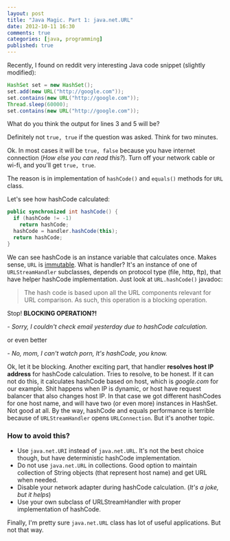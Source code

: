 ```yaml
---
layout: post
title: "Java Magic. Part 1: java.net.URL"
date: 2012-10-11 16:30
comments: true
categories: [java, programming]
published: true
---
```


Recently, I found on reddit very interesting Java code snippet (slightly modified):


```java
HashSet set = new HashSet();
set.add(new URL("http://google.com"));
set.contains(new URL("http://google.com"));
Thread.sleep(60000);
set.contains(new URL("http://google.com"));
```

What do you think the output for lines 3 and 5 will be?

<!-- more -->

Definitely not `true, true` if the question was asked. Think for two minutes.

Ok. In most cases it will be `true, false` because you have internet connection (*How else you can read this?*).
Turn off your network cable or wi-fi, and you'll get `true, true`.

The reason is in implementation of `hashCode()` and `equals()` methods for `URL` class.

Let's see how hashCode calculated:

```java
public synchronized int hashCode() {
  if (hashCode != -1)
    return hashCode;
  hashCode = handler.hashCode(this);
  return hashCode;
}
```

We can see hashCode is an instance variable that calculates once. Makes sense, `URL` is [immutable](http://en.wikipedia.org/wiki/Immutable_object).
What is handler? It's an instance of one of `URLStreamHandler` subclasses, depends on protocol type (file, http, ftp), that have helper hashCode implementation.
Just look at `URL.hashCode()` javadoc:

> The hash code is based upon all the URL components relevant for URL comparison. As such, this operation is a blocking operation.

Stop! **BLOCKING OPERATION?!**

*- Sorry, I couldn't check email yesterday due to hashCode calculation.*

or even better

*- No, mom, I can't watch porn, It's hashCode, you know.*

Ok, let it be blocking. Another exciting part, that handler **resolves host IP address** for hashCode calculation.
Tries to resolve, to be honest. If it can not do this, it calculates hashCode based on host, which is *google.com* for our example.
Shit happens when IP is dynamic, or host have request balancer that also changes host IP.
In that case we got different hashCodes for one host name, and will have two (or even more) instances in HashSet. Not good at all.
By the way, hashCode and equals performance is terrible because of `URLStreamHandler` opens `URLConnection`. But it's another topic.

### How to avoid this?

* Use `java.net.URI` instead of `java.net.URL`. It's not the best choice though, but have deterministic hashCode implementation.
* Do not use `java.net.URL` in collections. Good option to maintain collection of String objects (that represent host name) and get URL when needed.
* Disable your network adapter during hashCode calculation. (*It's a joke, but it helps*)
* Use your own subclass of URLStreamHandler with proper implementation of hashCode.

Finally, I'm pretty sure `java.net.URL` class has lot of useful applications. But not that way.
